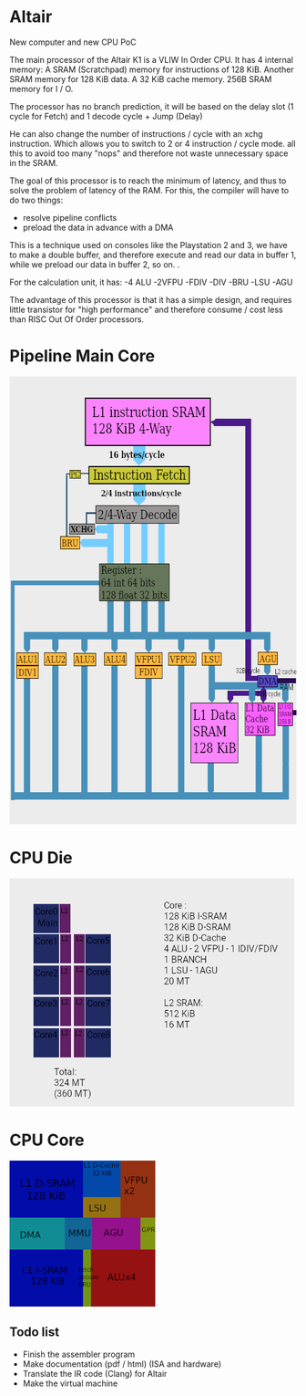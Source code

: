 # Altair
New computer and new CPU PoC

The main processor of the Altair K1 is a VLIW In Order CPU.
It has 4 internal memory:
A SRAM (Scratchpad) memory for instructions of 128 KiB.
Another SRAM memory for 128 KiB data.
A 32 KiB cache memory.
256B SRAM memory for I / O.

The processor has no branch prediction, it will be based on the delay slot (1 cycle for Fetch) and 1 decode cycle + Jump (Delay)

He can also change the number of instructions / cycle with an xchg instruction.
Which allows you to switch to 2 or 4 instruction / cycle mode.
all this to avoid too many "nops" and therefore not waste unnecessary space in the SRAM.

The goal of this processor is to reach the minimum of latency, and thus to solve the problem of latency of the RAM.
For this, the compiler will have to do two things:
- resolve pipeline conflicts
- preload the data in advance with a DMA

This is a technique used on consoles like the Playstation 2 and 3, we have to make a double buffer, and therefore execute and read our data in buffer 1, while we preload our data in buffer 2, so on. .

For the calculation unit, it has:
-4 ALU
-2VFPU
-FDIV
-DIV
-BRU
-LSU
-AGU

The advantage of this processor is that it has a simple design, and requires little transistor for "high performance" and therefore consume / cost less than RISC Out Of Order processors.


# Pipeline Main Core
<img src="Pipeline3.png?raw=true" alt="Pipeline" width="640" height="785">

# CPU Die
<img src="CPU.png?raw=true" alt="CPU" width="500" height="400">


# CPU Core
<img src="die.png?raw=true" alt="CPU" width="256" height="256">

## Todo list
- Finish the assembler program
- Make documentation (pdf / html) (ISA and hardware)
- Translate the IR code (Clang) for Altair
- Make the virtual machine






